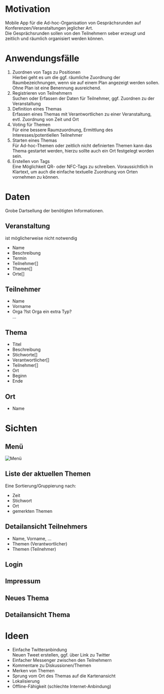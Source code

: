 # Motivation
Mobile App für die Ad-hoc-Organisation von Gesprächsrunden auf Konferenzen/Veranstaltungen jeglicher Art.  
Die Gesprächsrunden sollen von den Teilnehmern seber erzeugt und zeitlich und räumlich organisiert werden können.

# Anwendungsfälle
1. Zuordnen von Tags zu Positionen  
Hierbei geht es um die ggf. räumliche Zuordnung der Raumbezeichnungen, wenn sie auf einem Plan angezeigt werden sollen. Ohne Plan ist eine Benennung ausreichend.
1. Registrieren von Teilnehmern  
Suchen oder Erfassen der Daten für Teilnehmer, ggf. Zuordnen zu der Veranstaltung
1. Definition eines Themas  
Erfassen eines Themas mit Verantwortlichen zu einer Veranstaltung, evtl. Zuordnung von Zeit und Ort
1. Voting für Themen  
Für eine bessere Raumzuordnung, Ermittlung des Interesses/potentiellen Teilnehmer
1. Starten eines Themas  
Für Ad-hoc-Themen oder zeitlich nicht definierten Themen kann das Thema gestartet werden, hierzu sollte auch ein Ort festgelegt worden sein.
1. Erstellen von Tags  
Eine Möglichkeit QR- oder NFC-Tags zu schreiben. Voraussichtlich in Klartext, um auch die einfache textuelle Zuordnung von Orten vornehmen zu können.

# Daten
Grobe Dartsellung der benötigten Informationen.
## Veranstaltung
ist möglicherweise nicht notwendig
- Name
- Beschreibung
- Termin
- Teilnehmer[]
- Themen[]
- Orte[]
## Teilnehmer
- Name
- Vorname
- Orga ?Ist Orga ein extra Typ?  
...
## Thema
- Titel
- Beschreibung
- Stichworte[]
- Verantwortlicher[]
- Teilnehmer[]
- Ort
- Beginn
- Ende
## Ort
- Name

# Sichten
## Menü
![Menü](./images/Menü.png)
## Liste der aktuellen Themen  
Eine Sortierung/Gruppierung nach:
  - Zeit
  - Stichwort
  - Ort
  - gemerkten Themen
## Detailansicht Teilnehmers  
  - Name, Vorname, ...
  - Themen (Verantwortlicher)
  - Themen (Teilnehmer)
## Login
## Impressum
## Neues Thema
## Detailansicht Thema

# Ideen
- Einfache Twitteranbindung  
Neuen Tweet erstellen, ggf. über Link zu Twitter
- Einfacher Messenger zwischen den Teilnehmern
- Kommentare zu Diskussionen/Themen
- Merken von Themen
- Sprung vom Ort des Themas auf die Kartenansicht
- Lokalisierung
- Offline-Fähigkeit (schlechte Internet-Anbindung)